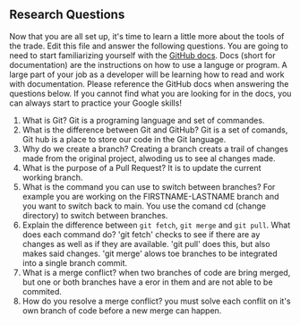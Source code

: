## Research Questions 

Now that you are all set up, it's time to learn a little more about the tools of the trade. Edit this file and answer the following questions. You are going to need to start familiarizing yourself with the [GitHub docs](https://docs.github.com/en). Docs (short for documentation) are the instructions on how to use a languge or program. A large part of your job as a developer will be learning how to read and work with documentation. Please reference the GitHub docs when answering the questions below. If you cannot find what you are looking for in the docs, you can always start to practice your Google skills!

1. What is Git? 
Git is a programing language and set of commandes.
2. What is the difference between Git and GitHub? 
Git is a set of comands, Git hub is a place to store our code in the Git language.
3. Why do we create a branch? 
Creating a branch creats a trail of changes made from the original project, alwoding us to see al changes made.
4. What is the purpose of a Pull Request?
It is to update the current working branch.
5. What is the command you can use to switch between branches? For example you are working on the FIRSTNAME-LASTNAME branch and you want to switch back to main. 
You use the comand cd (change directory) to switch between branches.
6. Explain the difference between `git fetch`, `git merge` and `git pull`. What does each command do?
'git fetch' checks to see if there are ay changes as well as if they are available. 'git pull' does this, but also makes said changes. 'git merge' alows toe branches to be integrated into a single branch commit.
7. What is a merge conflict?
when two branches of code are bring merged, but one or both branches have a eror in them and are not able to be commited.
8. How do you resolve a merge conflict?
you must solve each conflit on it's own branch of code before a new merge can happen.
